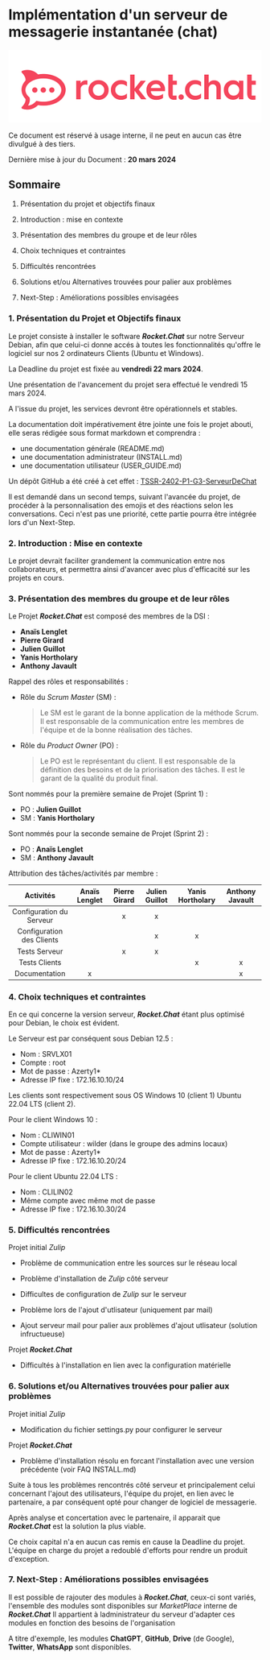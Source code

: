# **Implémentation d'un serveur de messagerie instantanée (chat)**

![RocketChat](attachments/rocketchat_original.png)

Ce document est réservé à usage interne, il ne peut en aucun cas être divulgué à des tiers.

Dernière mise à jour du Document : **20 mars 2024**

## **Sommaire**

1. Présentation du projet et objectifs finaux

2. Introduction : mise en contexte

3. Présentation des membres du groupe et de leur rôles

4. Choix techniques et contraintes

5. Difficultés rencontrées

6. Solutions et/ou Alternatives trouvées pour palier aux problèmes

7. Next-Step : Améliorations possibles envisagées

### **1. Présentation du Projet et Objectifs finaux**

Le projet consiste à installer le software **_Rocket.Chat_** sur notre Serveur Debian, afin que celui-ci donne accés à toutes les fonctionnalités qu'offre le logiciel sur nos 2 ordinateurs Clients (Ubuntu et Windows).

La Deadline du projet est fixée au **vendredi 22 mars 2024**.

Une présentation de l'avancement du projet sera effectué le vendredi 15 mars 2024.

A l'issue du projet, les services devront être opérationnels et stables.

La documentation doit impérativement être jointe une fois le projet abouti, elle seras rédigée sous format markdown et comprendra :

- une documentation générale (README.md)
- une documentation administrateur (INSTALL.md)
- une documentation utilisateur (USER_GUIDE.md)

Un dépôt GitHub a été créé à cet effet : [TSSR-2402-P1-G3-ServeurDeChat](https://github.com/WildCodeSchool/TSSR-2402-P1-G3-ServeurDeChat)

Il est demandé dans un second temps, suivant l'avancée du projet, de procéder à la personnalisation des emojis et des réactions selon les conversations.
Ceci n'est pas une priorité, cette partie pourra être intégrée lors d'un Next-Step.

### **2. Introduction : Mise en contexte**

Le projet devrait faciliter grandement la communication entre nos collaborateurs, et permettra ainsi d'avancer avec plus d'efficacité sur les projets en cours.

### **3. Présentation des membres du groupe et de leur rôles**

Le Projet **_Rocket.Chat_** est composé des membres de la DSI :

* **Anaïs Lenglet**
* **Pierre Girard**
* **Julien Guillot**
* **Yanis Hortholary**
* **Anthony Javault**

Rappel des rôles et responsabilités :

- Rôle du _Scrum Master_ (SM) :
    >
    > Le SM est le garant de la bonne application de la méthode Scrum. Il est responsable de la communication entre les membres de l'équipe et de la bonne réalisation des tâches.
    >        
- Rôle du _Product Owner_ (PO) :
    >
    > Le PO est le représentant du client. Il est responsable de la définition des besoins et de la priorisation des tâches. Il est le garant de la qualité du produit final.
    >

Sont nommés pour la première semaine de Projet (Sprint 1) :

* PO : **Julien Guillot**
* SM : **Yanis Hortholary**
            
Sont nommés pour la seconde semaine de Projet (Sprint 2) :

* PO : **Anaïs Lenglet**
* SM : **Anthony Javault**

Attribution des tâches/activités par membre :

|Activités|**Anaïs Lenglet**|**Pierre Girard**|**Julien Guillot**|**Yanis Hortholary**|**Anthony Javault**|
|:-:|:-:|:-:|:-:|:-:|:-:|
|Configuration du Serveur||x|x|||
|Configuration des Clients|||x|x||
|Tests Serveur||x|x|||
|Tests Clients||||x|x|
|Documentation|x||||x|

### **4. Choix techniques et contraintes**

En ce qui concerne la version serveur, **_Rocket.Chat_** étant plus optimisé pour Debian, le choix est évident.

Le Serveur est par conséquent sous Debian 12.5 :

- Nom : SRVLX01
- Compte : root
- Mot de passe : Azerty1*
- Adresse IP fixe : 172.16.10.10/24

Les clients sont respectivement sous OS Windows 10 (client 1) Ubuntu 22.04 LTS (client 2).

Pour le client Windows 10 : 

- Nom : CLIWIN01
- Compte utilisateur : wilder (dans le groupe des admins locaux)
- Mot de passe : Azerty1*
- Adresse IP fixe : 172.16.10.20/24

Pour le client Ubuntu 22.04 LTS :

- Nom :  CLILIN02
- Même compte avec même mot de passe
- Adresse IP fixe : 172.16.10.30/24

### **5. Difficultés rencontrées**

Projet initial _Zulip_

* Problème de communication entre les sources sur le réseau local

* Problème d'installation de _Zulip_ côté serveur

* Difficultes de configuration de _Zulip_ sur le serveur

* Problème lors de l'ajout d'utlisateur (uniquement par mail)

* Ajout serveur mail pour palier aux problèmes d'ajout utlisateur (solution infructueuse)

Projet **_Rocket.Chat_**

* Difficultés à l'installation en lien avec la configuration matérielle

### **6. Solutions et/ou Alternatives trouvées pour palier aux problèmes**

Projet initial _Zulip_

* Modification du fichier settings.py pour configurer le serveur

Projet **_Rocket.Chat_**

* Problème d'installation résolu en forcant l'installation avec une version précédente (voir FAQ INSTALL.md)

Suite à tous les problèmes rencontrés côté serveur et principalement celui concernant l'ajout des utilisateurs, l'équipe du projet, en lien avec le partenaire, a par conséquent opté pour changer de logiciel de messagerie.

Après analyse et concertation avec le partenaire, il apparait que **_Rocket.Chat_** est la solution la plus viable.

Ce choix capital n'a en aucun cas remis en cause la Deadline du projet. L'équipe en charge du projet a redoublé d'efforts pour rendre un produit d'exception.

### **7. Next-Step : Améliorations possibles envisagées**

Il est possible de rajouter des modules à **_Rocket.Chat_**, ceux-ci sont variés, l'ensemble des modules sont disponibles sur _MarketPlace_ interne de **_Rocket.Chat_**
Il appartient à ladministrateur du serveur d'adapter ces modules en fonction des besoins de l'organisation

A titre d'exemple, les modules **ChatGPT**, **GitHub**, **Drive** (de Google), **Twitter**, **WhatsApp** sont disponibles.

